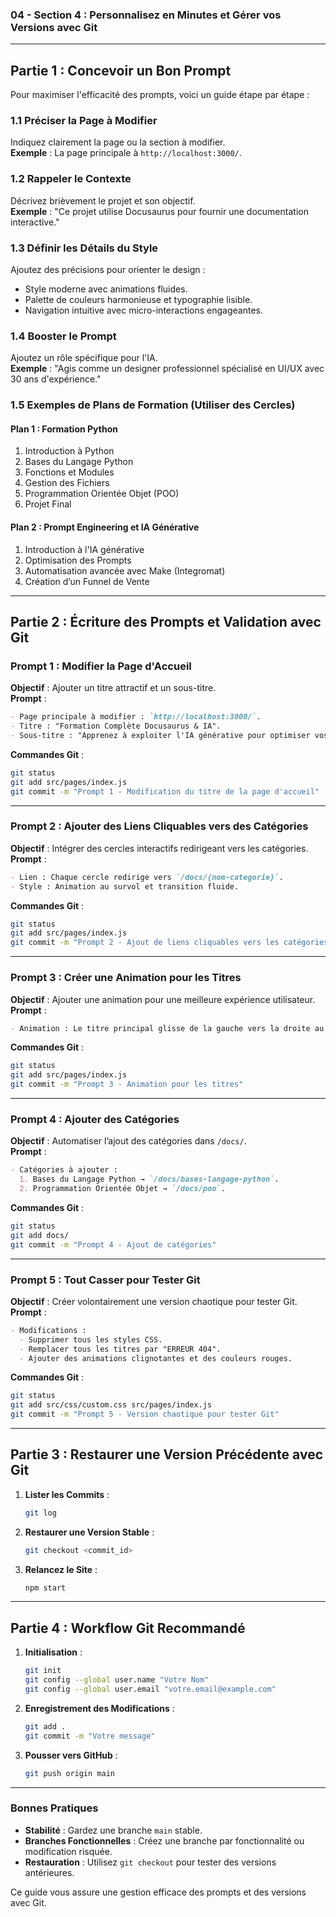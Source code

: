 ### 04 - Section 4 : Personnalisez en Minutes et Gérer vos Versions avec Git

---

## Partie 1 : Concevoir un Bon Prompt

Pour maximiser l'efficacité des prompts, voici un guide étape par étape :

### **1.1 Préciser la Page à Modifier**  
Indiquez clairement la page ou la section à modifier.  
**Exemple** : La page principale à `http://localhost:3000/`.

### **1.2 Rappeler le Contexte**  
Décrivez brièvement le projet et son objectif.  
**Exemple** : "Ce projet utilise Docusaurus pour fournir une documentation interactive."

### **1.3 Définir les Détails du Style**  
Ajoutez des précisions pour orienter le design :  
- Style moderne avec animations fluides.  
- Palette de couleurs harmonieuse et typographie lisible.  
- Navigation intuitive avec micro-interactions engageantes.

### **1.4 Booster le Prompt**  
Ajoutez un rôle spécifique pour l'IA.  
**Exemple** : "Agis comme un designer professionnel spécialisé en UI/UX avec 30 ans d'expérience."

### **1.5 Exemples de Plans de Formation (Utiliser des Cercles)**  

#### **Plan 1 : Formation Python**  
1. Introduction à Python  
2. Bases du Langage Python  
3. Fonctions et Modules  
4. Gestion des Fichiers  
5. Programmation Orientée Objet (POO)  
6. Projet Final  

#### **Plan 2 : Prompt Engineering et IA Générative**  
1. Introduction à l'IA générative  
2. Optimisation des Prompts  
3. Automatisation avancée avec Make (Integromat)  
4. Création d’un Funnel de Vente  

---

## Partie 2 : Écriture des Prompts et Validation avec Git

### Prompt 1 : Modifier la Page d'Accueil
**Objectif** : Ajouter un titre attractif et un sous-titre.  
**Prompt** :  
```markdown
- Page principale à modifier : `http://localhost:3000/`.  
- Titre : "Formation Complète Docusaurus & IA".  
- Sous-titre : "Apprenez à exploiter l'IA générative pour optimiser vos projets."  
```

**Commandes Git** :
```bash
git status
git add src/pages/index.js
git commit -m "Prompt 1 - Modification du titre de la page d'accueil"
```

---

### Prompt 2 : Ajouter des Liens Cliquables vers des Catégories
**Objectif** : Intégrer des cercles interactifs redirigeant vers les catégories.  
**Prompt** :  
```markdown
- Lien : Chaque cercle redirige vers `/docs/{nom-categorie}`.  
- Style : Animation au survol et transition fluide.  
```

**Commandes Git** :
```bash
git status
git add src/pages/index.js
git commit -m "Prompt 2 - Ajout de liens cliquables vers les catégories"
```

---

### Prompt 3 : Créer une Animation pour les Titres
**Objectif** : Ajouter une animation pour une meilleure expérience utilisateur.  
**Prompt** :  
```markdown
- Animation : Le titre principal glisse de la gauche vers la droite au chargement de la page.  
```

**Commandes Git** :
```bash
git status
git add src/pages/index.js
git commit -m "Prompt 3 - Animation pour les titres"
```

---

### Prompt 4 : Ajouter des Catégories
**Objectif** : Automatiser l’ajout des catégories dans `/docs/`.  
**Prompt** :  
```markdown
- Catégories à ajouter :  
  1. Bases du Langage Python → `/docs/bases-langage-python`.  
  2. Programmation Orientée Objet → `/docs/poo`.  
```

**Commandes Git** :
```bash
git status
git add docs/
git commit -m "Prompt 4 - Ajout de catégories"
```

---

### Prompt 5 : Tout Casser pour Tester Git
**Objectif** : Créer volontairement une version chaotique pour tester Git.  
**Prompt** :  
```markdown
- Modifications :  
  - Supprimer tous les styles CSS.  
  - Remplacer tous les titres par "ERREUR 404".  
  - Ajouter des animations clignotantes et des couleurs rouges.  
```

**Commandes Git** :
```bash
git status
git add src/css/custom.css src/pages/index.js
git commit -m "Prompt 5 - Version chaotique pour tester Git"
```

---

## Partie 3 : Restaurer une Version Précédente avec Git

1. **Lister les Commits** :  
   ```bash
   git log
   ```
2. **Restaurer une Version Stable** :  
   ```bash
   git checkout <commit_id>
   ```
3. **Relancez le Site** :  
   ```bash
   npm start
   ```

---

## Partie 4 : Workflow Git Recommandé

1. **Initialisation** :  
   ```bash
   git init
   git config --global user.name "Votre Nom"
   git config --global user.email "votre.email@example.com"
   ```
2. **Enregistrement des Modifications** :  
   ```bash
   git add .
   git commit -m "Votre message"
   ```
3. **Pousser vers GitHub** :  
   ```bash
   git push origin main
   ```

---

### Bonnes Pratiques

- **Stabilité** : Gardez une branche `main` stable.  
- **Branches Fonctionnelles** : Créez une branche par fonctionnalité ou modification risquée.  
- **Restauration** : Utilisez `git checkout` pour tester des versions antérieures.  

Ce guide vous assure une gestion efficace des prompts et des versions avec Git.
